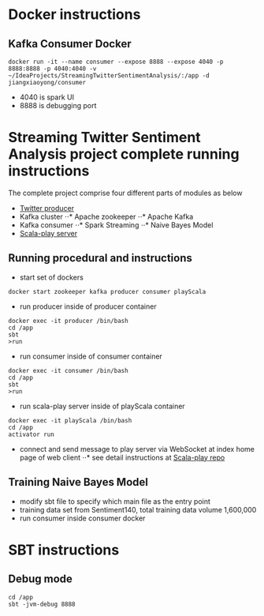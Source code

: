 Docker instructions
=====================================
Kafka Consumer Docker
-------------------------------------
```
docker run -it --name consumer --expose 8888 --expose 4040 -p 8888:8888 -p 4040:4040 -v ~/IdeaProjects/StreamingTwitterSentimentAnalysis/:/app -d jiangxiaoyong/consumer
```
- 4040 is spark UI
- 8888 is debugging port

Streaming Twitter Sentiment Analysis project complete running instructions
=====================================
The complete project comprise four different parts of modules as below
- [Twitter producer](https://github.com/jiangxiaoyong/TwitterProducer)
- Kafka cluster
⋅⋅* Apache zookeeper
⋅⋅* Apache Kafka
- Kafka consumer
⋅⋅* Spark Streaming
⋅⋅* Naive Bayes Model
- [Scala-play server](https://github.com/jiangxiaoyong/play-scala)

Running procedural and instructions
------------------------------------
- start set of dockers
```
docker start zookeeper kafka producer consumer playScala
```

- run producer inside of producer container
```
docker exec -it producer /bin/bash
cd /app
sbt
>run
```

- run consumer inside of consumer container
```
docker exec -it consumer /bin/bash
cd /app
sbt
>run
```

- run scala-play server inside of playScala container
```
docker exec -it playScala /bin/bash
cd /app
activator run
```

- connect and send message to play server via WebSocket at index home page of web client
⋅⋅* see detail instructions at [Scala-play repo](https://github.com/jiangxiaoyong/play-scala)

Training Naive Bayes Model
------------------------------------
- modify sbt file to specify which main file as the entry point
- training data set from Sentiment140, total training data volume 1,600,000
- run consumer inside consumer docker

SBT instructions
====================================
Debug mode
-----------------------------------
```
cd /app
sbt -jvm-debug 8888
```